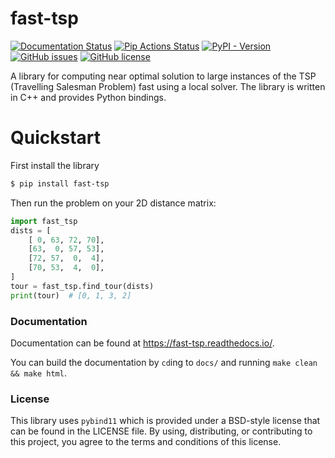 # fast-tsp

[![Documentation Status](https://readthedocs.org/projects/fast-tsp/badge/?version=latest)](https://fast-tsp.readthedocs.io/en/latest/?badge=latest)
[![Pip Actions Status][actions-pip-badge]][actions-pip-link]
[![PyPI - Version](https://img.shields.io/pypi/v/fast-tsp)][pypi]
[![GitHub issues](https://img.shields.io/github/issues/shmulvad/fast-tsp?style=flat-square)](https://github.com/shmulvad/fast-tsp/issues)
[![GitHub license](https://img.shields.io/badge/license-BSD-success?style=flat-square)][license]


A library for computing near optimal solution to large instances of the TSP (Travelling Salesman Problem) fast using a local solver. The library is written in C++ and provides Python bindings.

# Quickstart

First install the library

```bash
$ pip install fast-tsp
```


Then run the problem on your 2D distance matrix:

```python
import fast_tsp
dists = [
    [ 0, 63, 72, 70],
    [63,  0, 57, 53],
    [72, 57,  0,  4],
    [70, 53,  4,  0],
]
tour = fast_tsp.find_tour(dists)
print(tour)  # [0, 1, 3, 2]
```

### Documentation

Documentation can be found at <https://fast-tsp.readthedocs.io/>.

You can build the documentation by `cd`ing to `docs/` and running `make clean && make html`.

### License

This library uses `pybind11` which is provided under a BSD-style license that can be found in the LICENSE file. By using, distributing, or contributing to this project, you agree to the terms and conditions of this license.

[license]: https://github.com/shmulvad/fast-tsp/blob/main/LICENSE
[actions-pip-link]: https://github.com/shmulvad/fast-tsp/actions?query=workflow%3APip
[actions-pip-badge]: https://github.com/shmulvad/fast-tsp/workflows/Pip/badge.svg
[pypi]: https://pypi.org/project/fast-tsp/
